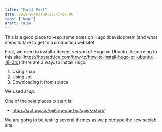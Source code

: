 ```yaml
---
title: "First Post"
date: 2019-10-03T09:25:47-07:00
tags: ["hugo"]
draft: false
---
```

This is a good place to keep some notes on Hugo ddevelopment (and what steps to take to get to a production website).

First, we need to install a decent version of Hugo on Ubuntu.
Accorrding to this site (https://hostadvice.com/how-to/how-to-install-hugo-on-ubuntu-18-04/) there are 3 ways to install Hugo.

  1. Using snap
  2. Using apt
  3. Downloading it from source

We used *snap*.

One of the best places to start is:

  * https://gohugo.io/getting-started/quick-start/

We are going to be testing several themes as we prototype the new seclab site.
